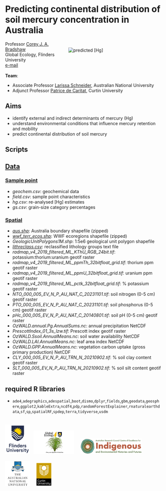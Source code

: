 # Predicting continental distribution of soil mercury concentration in Australia
<img align="right" src="www/HgPredSpatRFbt.jpg" alt="predicted [Hg]" width="300" style="margin-top: 20px">

Professor <a href="https://globalecologyflinders.com/people">Corey J. A. Bradshaw</a><br>
Global Ecology, Flinders University<br>
<a href="mailto:corey.bradshaw@flinders.edu.au">e-mail</a><br>
<br>
<strong>Team</strong>:<br>
- Associate Professor <a href="https://researchportalplus.anu.edu.au/en/persons/larissa-schneider">Larissa Schneider</a>, Australian National University
- Adjunct Professor <a href="https://scholar.google.com.au/citations?user=O3mHBygAAAAJ&hl=en">Patrice de Caritat</a>, Curtin University

## Aims
- identify external and indirect determinants of mercury (Hg)
- understand environmental conditions that influence mercury retention and mobility
- predict continental distribution of soil mercury

## Scripts

## <a href="data">Data</a>
### <a href="data/samplept">Sample point</a>
- <em>geochem.csv</em>: geochemical data
- <em>field.csv</em>: sample point characteristics
- <em>hg.csv</em>: re-analysed [Hg] estimates
- <em>gs.csv</em>: grain-size category percentages
 
### <a href="data/spatial">Spatial</a>
- <em><a href="data/spatial/aus.zip">aus.shp</a></em>: Australia boundary shapefile (zipped)
- <em><a href="https://files.worldwildlife.org/wwfcmsprod/files/Publication/file/6kcchn7e3u_official_teow.zip">wwf_terr_ecos.shp</a></em>: WWF ecoregions shapefile (zipped)
- <em>GeologicUnitPolygons1M.shp</em>: 1:5e6 geological unit polygon shapefile
- <em><a href="data/spatial/lithreclass.csv">lithreclass.csv</a></em>: reclassified lithology groups text file
- <em>radmap_v4_2019_filtered_ML_KThU_RGB_24bit.tif</em>: potassium:thorium:uranium geotif raster
- <em>radmap_v4_2019_filtered_ML_ppmTh_32bitfloat_grid.tif</em>: thorium ppm geotif raster
- <em>radmap_v4_2019_filtered_ML_ppmU_32bitfloat_grid.tif</em>: uranium ppm geotif raster
- <em>radmap_v4_2019_filtered_ML_pctk_32bitfloat_grid.tif</em>: % potassium geotif raster
- <em>NTO_000_005_EV_N_P_AU_NAT_C_20231101.tif</em>: soil nitrogen (0-5 cm) geotif raster
- <em>PTO_000_005_EV_N_P_AU_NAT_C_20231101.tif</em>: soil phosphorus (0-5 cm) geotif raster
- <em>pHc_000_005_EV_N_P_AU_NAT_C_20140801.tif</em>: soil pH (0-5 cm) geotif raster
- <em>OzWALD.annual.Pg.AnnualSums.nc</em>: annual precipitation NetCDF
- <em>PrescottIndex_01_3s_lzw.tif</em>: Prescott index geotif raster
- <em>OzWALD.Ssoil.AnnualMeans.nc</em>: soil water availability NetCDF
- <em>OzWALD.LAI.AnnualMeans.nc</em>: leaf area index NetCDF
- <em>OzWALD.GPP.AnnualMeans.nc</em>: vegetation carbon uptake (gross primary production) NetCDF
- <em>CLY_000_005_EV_N_P_AU_TRN_N_20210902.tif</em>: % soil clay content geotif raster
- <em>SLT_000_005_EV_N_P_AU_TRN_N_20210902.tif</em>: % soil silt content geotif raster

## required R libraries
- <code>ade4</code>,<code>adegraphics</code>,<code>adespatial</code>,<code>boot</code>,<code>dismo</code>,<code>dplyr</code>,<code>fields</code>,<code>gbm</code>,<code>geodata</code>,<code>geosphere</code>,<code>ggplot2</code>,<code>kableExtra</code>,<code>ncdf4</code>,<code>pdp</code>,<code>randomForestExplainer</code>,<code>rnaturalearthdata</code>,<code>sf</code>,<code>sp</code>,<code>spatialRF</code>,<code>spdep</code>,<code>terra</code>,<code>tidyverse</code>,<code>usdm</code>

<p><a href="https://www.flinders.edu.au"><img align="bottom-left" src="www/Flinders_University_Logo_Stacked_RGB_Master.jpg" alt="Flinders University logo" width="80" style="margin-top: 20px"></a> &nbsp; <a href="https://globalecologyflinders.com"><img align="bottom-left" src="www/GEL Logo Kaurna New Transp.png" alt="GEL logo" width="130" style="margin-top: 20px"></a>  &nbsp; &nbsp;
 <a href="https://ciehf.au"><img align="bottom-left" src="www/CIEHF_Logo_Email_Version Transparent.png" alt="CIEHF logo" width="200" style="margin-top: 20px"></a>  &nbsp; &nbsp; <a href="https://www.anu.edu.au"><img align="bottom-left" src="www/ANUlogo.png" alt="ANU logo" width="80" style="margin-top: 20px"></a>  &nbsp; &nbsp; <a href="https://www.curtin.edu.au"><img align="bottom-left" src="www/CUlogo.png" alt="ANU logo" width="50" style="margin-top: 20px"></a></p>
